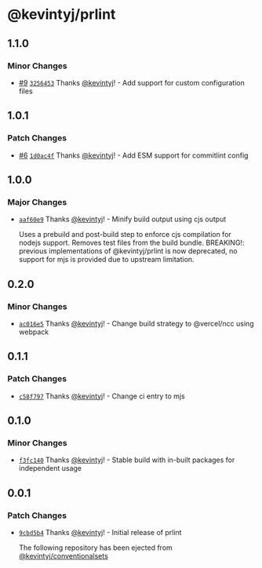 # @kevintyj/prlint

## 1.1.0

### Minor Changes

- [#9](https://github.com/kevintyj/prlint/pull/9) [`3256453`](https://github.com/kevintyj/prlint/commit/325645397da52ccaf94385d87a3a4a6ace34c8d0) Thanks [@kevintyj](https://github.com/kevintyj)! - Add support for custom configuration files

## 1.0.1

### Patch Changes

- [#6](https://github.com/kevintyj/prlint/pull/6) [`1d0ac4f`](https://github.com/kevintyj/prlint/commit/1d0ac4f2affd791a57a29b072ba7bc688a9ea7f1) Thanks [@kevintyj](https://github.com/kevintyj)! - Add ESM support for commitlint config

## 1.0.0

### Major Changes

- [`aaf60e9`](https://github.com/kevintyj/prlint/commit/aaf60e9c6f1cc167fd60dd49c44b0f5a2883db59) Thanks [@kevintyj](https://github.com/kevintyj)! - Minify build output using cjs output

  Uses a prebuild and post-build step to enforce cjs compilation for nodejs support.
  Removes test files from the build bundle.
  BREAKING!: previous implementations of @kevintyj/prlint is now deprecated,
  no support for mjs is provided due to upstream limitation.

## 0.2.0

### Minor Changes

- [`ac016e5`](https://github.com/kevintyj/prlint/commit/ac016e54124815f458b6ed7362f7424dff0b4613) Thanks [@kevintyj](https://github.com/kevintyj)! - Change build strategy to @vercel/ncc using webpack

## 0.1.1

### Patch Changes

- [`c58f797`](https://github.com/kevintyj/prlint/commit/c58f7973eed41af5641f677b821ba3c67cd26f9e) Thanks [@kevintyj](https://github.com/kevintyj)! - Change ci entry to mjs

## 0.1.0

### Minor Changes

- [`f3fc140`](https://github.com/kevintyj/prlint/commit/f3fc1404a886a372257ac2dd9a95a52802892fc2) Thanks [@kevintyj](https://github.com/kevintyj)! - Stable build with in-built packages for independent usage

## 0.0.1

### Patch Changes

- [`9cbd5b4`](https://github.com/kevintyj/prlint/commit/9cbd5b44059ca425725302032a8964594da12486) Thanks [@kevintyj](https://github.com/kevintyj)! - Initial release of prlint

  The following repository has been ejected from [@kevintyj/conventionalsets](https://github.com/kevintyj/conventionalsets)
